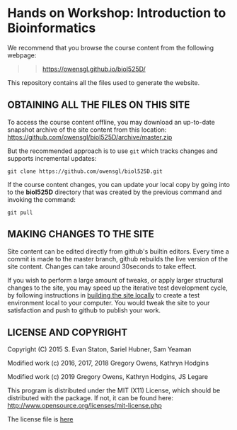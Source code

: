 Hands on Workshop: Introduction to Bioinformatics
=======

We recommend that you browse the course content from the following webpage:

>> https://owensgl.github.io/biol525D/


This repository contains all the files used to generate the website.

## OBTAINING ALL THE FILES ON THIS SITE

To access the course content offline, you may download an up-to-date
snapshot archive of the site content from this location:
https://github.com/owensgl/biol525D/archive/master.zip

But the recommended approach is to use `git` which tracks changes and supports incremental updates:

    git clone https://github.com/owensgl/biol525D.git

If the course content changes, you can update your local copy by going into to the **biol525D** directory that was created by the previous command and invoking the command:

    git pull

## MAKING CHANGES TO THE SITE

Site content can be edited directly from github's builtin
editors. Every time a commit is made to the master branch, github
rebuilds the live version of the site content. Changes can take around
30seconds to take effect.

If you wish to perform a large amount of tweaks, or apply larger
structural changes to the site, you may speed up the iterative test
development cycle, by following instructions in [building the site
locally](./build-site-locally.md) to create a test environment local
to your computer. You would tweak the site to your satisfaction and
push to github to publish your work.

## LICENSE AND COPYRIGHT

Copyright (C) 2015 S. Evan Staton, Sariel Hubner, Sam Yeaman

Modified work (c) 2016, 2017, 2018 Gregory Owens, Kathryn Hodgins

Modified work (c) 2019 Gregory Owens, Kathryn Hodgins, JS Legare

This program is distributed under the MIT (X11) License, which should
be distributed with the package. If not, it can be found here:
http://www.opensource.org/licenses/mit-license.php

The license file is [here](./LICENSE)
